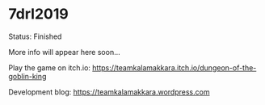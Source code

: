# 7drl2019

Status: Finished

More info will appear here soon...

Play the game on itch.io: https://teamkalamakkara.itch.io/dungeon-of-the-goblin-king

Development blog: https://teamkalamakkara.wordpress.com
